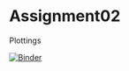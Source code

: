 # Assignment02
Plottings

[![Binder](https://mybinder.org/badge_logo.svg)](https://mybinder.org/v2/gh/obnoxious-consequnence/Assignment02/master)

